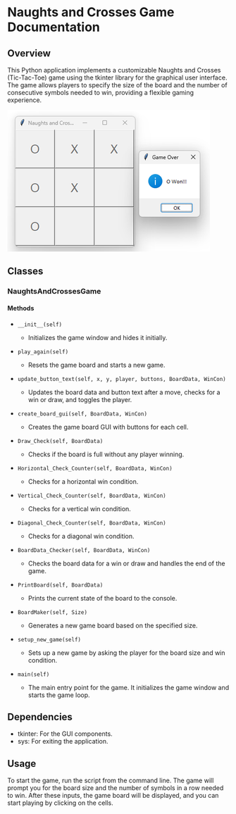 # Naughts and Crosses Game Documentation

## Overview

This Python application implements a customizable Naughts and Crosses (Tic-Tac-Toe) game using the tkinter library for the graphical user interface. The game allows players to specify the size of the board and the number of consecutive symbols needed to win, providing a flexible gaming experience.

![TicTacToe](TicTacToe.png)


## Classes

### NaughtsAndCrossesGame

#### Methods

- `__init__(self)`
  - Initializes the game window and hides it initially.

- `play_again(self)`
  - Resets the game board and starts a new game.

- `update_button_text(self, x, y, player, buttons, BoardData, WinCon)`
  - Updates the board data and button text after a move, checks for a win or draw, and toggles the player.

- `create_board_gui(self, BoardData, WinCon)`
  - Creates the game board GUI with buttons for each cell.

- `Draw_Check(self, BoardData)`
  - Checks if the board is full without any player winning.

- `Horizontal_Check_Counter(self, BoardData, WinCon)`
  - Checks for a horizontal win condition.

- `Vertical_Check_Counter(self, BoardData, WinCon)`
  - Checks for a vertical win condition.

- `Diagonal_Check_Counter(self, BoardData, WinCon)`
  - Checks for a diagonal win condition.

- `BoardData_Checker(self, BoardData, WinCon)`
  - Checks the board data for a win or draw and handles the end of the game.

- `PrintBoard(self, BoardData)`
  - Prints the current state of the board to the console.

- `BoardMaker(self, Size)`
  - Generates a new game board based on the specified size.

- `setup_new_game(self)`
  - Sets up a new game by asking the player for the board size and win condition.

- `main(self)`
  - The main entry point for the game. It initializes the game window and starts the game loop.

## Dependencies

- tkinter: For the GUI components.
- sys: For exiting the application.

## Usage

To start the game, run the script from the command line. The game will prompt you for the board size and the number of symbols in a row needed to win. After these inputs, the game board will be displayed, and you can start playing by clicking on the cells.
